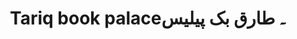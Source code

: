---
title: "Tariq book palace۔ طارق بک پیلیس"
url: /karachi/tariq-book-palace-trq-bkh-pylys/
shop: books
---